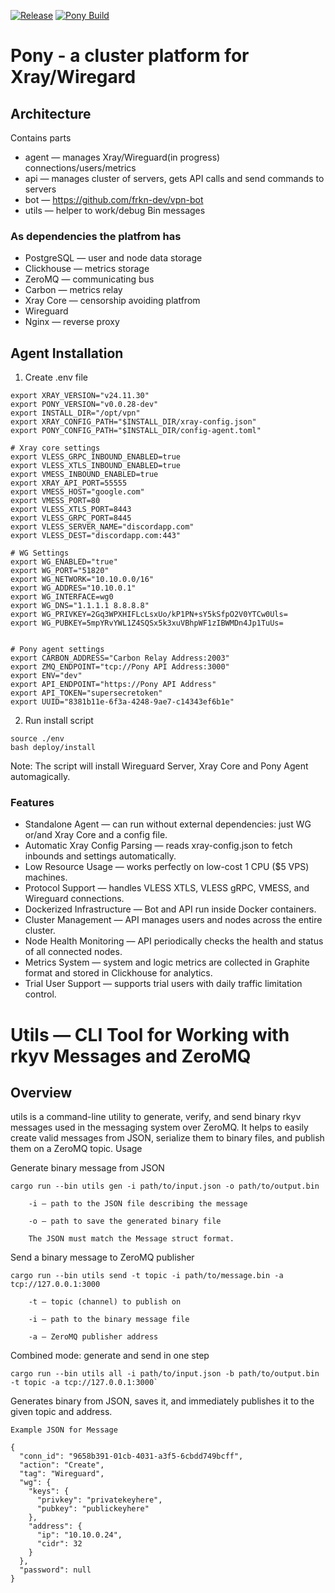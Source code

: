 [![Release](https://github.com/frkn-dev/pony/actions/workflows/release.yml/badge.svg?branch=main)](https://github.com/frkn-dev/pony/actions/workflows/release.yml) [![Pony Build](https://github.com/frkn-dev/pony/actions/workflows/rust.yml/badge.svg?branch=main)](https://github.com/frkn-dev/pony/actions/workflows/rust.yml)

# Pony - a cluster platform for Xray/Wiregard

## Architecture

Contains parts

- agent — manages Xray/Wireguard(in progress) connections/users/metrics
- api — manages cluster of servers, gets API calls and send commands to servers
- bot — https://github.com/frkn-dev/vpn-bot
- utils — helper to work/debug Bin messages

### As dependencies the platfrom has

- PostgreSQL — user and node data storage
- Clickhouse — metrics storage
- ZeroMQ — communicating bus
- Carbon — metrics relay
- Xray Core — censorship avoiding platfrom
- Wireguard
- Nginx — reverse proxy

## Agent Installation

1. Create .env file

```
export XRAY_VERSION="v24.11.30"
export PONY_VERSION="v0.0.28-dev"
export INSTALL_DIR="/opt/vpn"
export XRAY_CONFIG_PATH="$INSTALL_DIR/xray-config.json"
export PONY_CONFIG_PATH="$INSTALL_DIR/config-agent.toml"

# Xray core settings
export VLESS_GRPC_INBOUND_ENABLED=true
export VLESS_XTLS_INBOUND_ENABLED=true
export VMESS_INBOUND_ENABLED=true
export XRAY_API_PORT=55555
export VMESS_HOST="google.com"
export VMESS_PORT=80
export VLESS_XTLS_PORT=8443
export VLESS_GRPC_PORT=8445
export VLESS_SERVER_NAME="discordapp.com"
export VLESS_DEST="discordapp.com:443"

# WG Settings
export WG_ENABLED="true"
export WG_PORT="51820"
export WG_NETWORK="10.10.0.0/16"
export WG_ADDRES="10.10.0.1"
export WG_INTERFACE=wg0
export WG_DNS="1.1.1.1 8.8.8.8"
export WG_PRIVKEY=2Gq3WPXHIFLcLsxUo/kP1PN+sY5kSfpO2V0YTCw0Uls=
export WG_PUBKEY=5mpYRvYWL1Z4SQSx5k3xuVBhpWF1zIBWMDn4Jp1TuUs=


# Pony agent settings
export CARBON_ADDRESS="Carbon Relay Address:2003"
export ZMQ_ENDPOINT="tcp://Pony API Address:3000"
export ENV="dev"
export API_ENDPOINT="https://Pony API Address"
export API_TOKEN="supersecretoken"
export UUID="8381b11e-6f3a-4248-9ae7-c14343ef6b1e"

```

2. Run install script

```
source ./env
bash deploy/install
```

Note: The script will install Wireguard Server, Xray Core and Pony Agent automagically.

### Features

- Standalone Agent — can run without external dependencies: just WG or/and Xray Core and a config file.
- Automatic Xray Config Parsing — reads xray-config.json to fetch inbounds and settings automatically.
- Low Resource Usage — works perfectly on low-cost 1 CPU ($5 VPS) machines.
- Protocol Support — handles VLESS XTLS, VLESS gRPC, VMESS, and Wireguard connections.
- Dockerized Infrastructure — Bot and API run inside Docker containers.
- Cluster Management — API manages users and nodes across the entire cluster.
- Node Health Monitoring — API periodically checks the health and status of all connected nodes.
- Metrics System — system and logic metrics are collected in Graphite format and stored in Clickhouse for analytics.
- Trial User Support — supports trial users with daily traffic limitation control.

# Utils — CLI Tool for Working with rkyv Messages and ZeroMQ

## Overview

utils is a command-line utility to generate, verify, and send binary rkyv messages used in the messaging system over ZeroMQ. It helps to easily create valid messages from JSON, serialize them to binary files, and publish them on a ZeroMQ topic.
Usage

Generate binary message from JSON

```
cargo run --bin utils gen -i path/to/input.json -o path/to/output.bin

    -i — path to the JSON file describing the message

    -o — path to save the generated binary file

    The JSON must match the Message struct format.
```

Send a binary message to ZeroMQ publisher

```
cargo run --bin utils send -t topic -i path/to/message.bin -a tcp://127.0.0.1:3000

    -t — topic (channel) to publish on

    -i — path to the binary message file

    -a — ZeroMQ publisher address
```

Combined mode: generate and send in one step

    cargo run --bin utils all -i path/to/input.json -b path/to/output.bin -t topic -a tcp://127.0.0.1:3000`

Generates binary from JSON, saves it, and immediately publishes it to the given topic and address.

```
Example JSON for Message

{
  "conn_id": "9658b391-01cb-4031-a3f5-6cbdd749bcff",
  "action": "Create",
  "tag": "Wireguard",
  "wg": {
    "keys": {
      "privkey": "privatekeyhere",
      "pubkey": "publickeyhere"
    },
    "address": {
      "ip": "10.10.0.24",
      "cidr": 32
    }
  },
  "password": null
}
```
